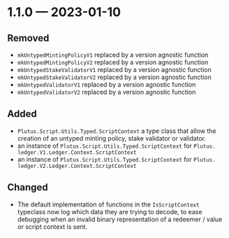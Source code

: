 
<a id='changelog-1.1.0'></a>
# 1.1.0 — 2023-01-10

## Removed

- `mkUntypedMintingPolicyV1` replaced by a version agnostic function
- `mkUntypedMintingPolicyV2` replaced by a version agnostic function
- `mkUntypedStakeValidatorV1` replaced by a version agnostic function
- `mkUntypedStakeValidatorV2` replaced by a version agnostic function
- `mkUntypedValidatorV1` replaced by a version agnostic function
- `mkUntypedValidatorV2` replaced by a version agnostic function

## Added

- `Plutus.Script.Utils.Typed.ScriptContext` a type class that allow the creation
  of an untyped minting policy, stake validator or validator.
- an instance of `Plutus.Script.Utils.Typed.ScriptContext` for `Plutus. ledger.V1.Ledger.Context.ScriptContext`
- an instance of `Plutus.Script.Utils.Typed.ScriptContext` for `Plutus. ledger.V2.Ledger.Context.ScriptContext`

## Changed

- The default implementation of functions in the `IsScriptContext` typeclass now
  log which data they are trying to decode, to ease debugging when an invalid
  binary representation of a redeemer / value or script context is sent.
